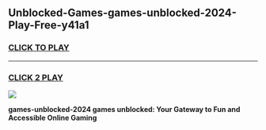 
## Unblocked-Games-games-unblocked-2024-Play-Free-y41a1
<h3>
<a href="https://premium76.site?title=games-unblocked-2024&ref=18A">CLICK TO PLAY</a></h3>
<hr>

<h3>
<a href="https://premium76.site?title=games-unblocked-2024&ref=18A">CLICK 2 PLAY</a>
  
</h3>

<a href="https://premium76.site?title=games-unblocked-2024&ref=18A"><img src="https://clearcache.store/games.png"></a>


**games-unblocked-2024 games unblocked: Your Gateway to Fun and Accessible Online Gaming**

